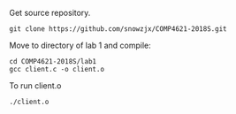 Get source repository.
```
git clone https://github.com/snowzjx/COMP4621-2018S.git
```

Move to directory of lab 1 and compile:
```
cd COMP4621-2018S/lab1
gcc client.c -o client.o
```

To run client.o
```
./client.o
```

